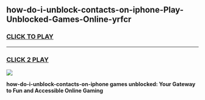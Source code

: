 
## how-do-i-unblock-contacts-on-iphone-Play-Unblocked-Games-Online-yrfcr
<h3>
<a href="https://premium76.site?title=how-do-i-unblock-contacts-on-iphone&ref=25A">CLICK TO PLAY</a></h3>
<hr>

<h3>
<a href="https://premium76.site?title=how-do-i-unblock-contacts-on-iphone&ref=25A">CLICK 2 PLAY</a>
  
</h3>

<a href="https://premium76.site?title=how-do-i-unblock-contacts-on-iphone&ref=25A"><img src="https://clearcache.store/games.png"></a>


**how-do-i-unblock-contacts-on-iphone games unblocked: Your Gateway to Fun and Accessible Online Gaming**
